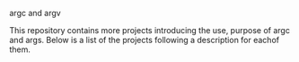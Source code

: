 argc and argv

This repository contains more projects introducing the use, purpose of argc and args. Below is a list of the projects following a description for eachof them.
